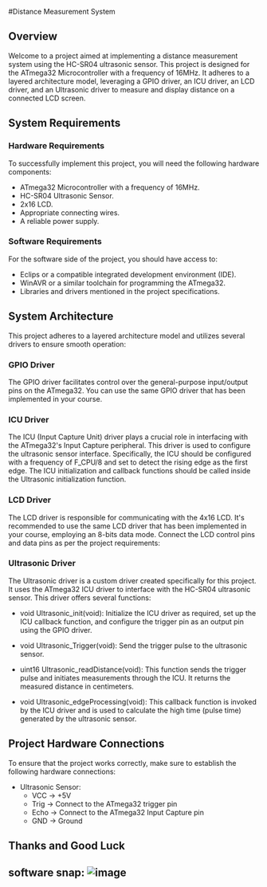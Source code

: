 #Distance Measurement System

## Overview
Welcome to  a project aimed at implementing a distance measurement system using the HC-SR04 ultrasonic sensor. This project is designed for the ATmega32 Microcontroller with a frequency of 16MHz. It adheres to a layered architecture model, leveraging a GPIO driver, an ICU driver, an LCD driver, and an Ultrasonic driver to measure and display distance on a connected LCD screen.

## System Requirements

### Hardware Requirements
To successfully implement this project, you will need the following hardware components:
- ATmega32 Microcontroller with a frequency of 16MHz.
- HC-SR04 Ultrasonic Sensor.
- 2x16 LCD.
- Appropriate connecting wires.
- A reliable power supply.

### Software Requirements
For the software side of the project, you should have access to:
- Eclips or a compatible integrated development environment (IDE).
- WinAVR or a similar toolchain for programming the ATmega32.
- Libraries and drivers mentioned in the project specifications.

## System Architecture

This project adheres to a layered architecture model and utilizes several drivers to ensure smooth operation:

### GPIO Driver
The GPIO driver facilitates control over the general-purpose input/output pins on the ATmega32. You can use the same GPIO driver that has been implemented in your course.

### ICU Driver
The ICU (Input Capture Unit) driver plays a crucial role in interfacing with the ATmega32's Input Capture peripheral. This driver is used to configure the ultrasonic sensor interface. Specifically, the ICU should be configured with a frequency of F_CPU/8 and set to detect the rising edge as the first edge. The ICU initialization and callback functions should be called inside the Ultrasonic initialization function.

### LCD Driver
The LCD driver is responsible for communicating with the 4x16 LCD. It's recommended to use the same LCD driver that has been implemented in your course, employing an 8-bits data mode. Connect the LCD control pins and data pins as per the project requirements:

### Ultrasonic Driver
The Ultrasonic driver is a custom driver created specifically for this project. It uses the ATmega32 ICU driver to interface with the HC-SR04 ultrasonic sensor. This driver offers several functions:

- void Ultrasonic_init(void): Initialize the ICU driver as required, set up the ICU callback function, and configure the trigger pin as an output pin using the GPIO driver.

- void Ultrasonic_Trigger(void): Send the trigger pulse to the ultrasonic sensor.

- uint16 Ultrasonic_readDistance(void): This function sends the trigger pulse and initiates measurements through the ICU. It returns the measured distance in centimeters.

- void Ultrasonic_edgeProcessing(void): This callback function is invoked by the ICU driver and is used to calculate the high time (pulse time) generated by the ultrasonic sensor.

## Project Hardware Connections

To ensure that the project works correctly, make sure to establish the following hardware connections:

- Ultrasonic Sensor:
  - VCC → +5V
  - Trig → Connect to the ATmega32 trigger pin
  - Echo → Connect to the ATmega32 Input Capture pin
  - GND → Ground

## Thanks and Good Luck
## software snap: ![image](https://github.com/Ahmad9h/Distance_measure_system/assets/146341346/d5aa470d-ef66-4bd8-a080-1dcc74cd6fbf)
